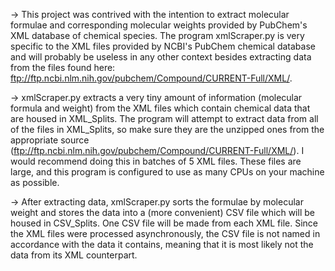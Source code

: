 -> This project was contrived with the intention to extract molecular formulae and corresponding molecular weights provided by PubChem's XML database of chemical species. The program xmlScraper.py is very specific to the XML files provided by NCBI's PubChem chemical database and will probably be useless in any other context besides extracting data from the files found here: ftp://ftp.ncbi.nlm.nih.gov/pubchem/Compound/CURRENT-Full/XML/.

-> xmlScraper.py extracts a very tiny amount of information (molecular formula and weight) from the XML files which contain chemical data that are housed in XML_Splits. The program will attempt to extract data from all of the files in XML_Splits, so make sure they are the unzipped ones from the appropriate source (ftp://ftp.ncbi.nlm.nih.gov/pubchem/Compound/CURRENT-Full/XML/). I would recommend doing this in batches of 5 XML files. These files are large, and this program is configured to use as many CPUs on your machine as possible.  

-> After extracting data, xmlScraper.py sorts the formulae by molecular weight and stores the data into a (more convenient) CSV file which will be housed in CSV_Splits. One CSV file will be made from each XML file. Since the XML files were processed asynchronously, the CSV file is not named in accordance with the data it contains, meaning that it is most likely not the data from its XML counterpart. 
